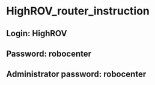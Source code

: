 # HighROV_router_instruction
## Login: HighROV
## Password: robocenter
## Administrator password: robocenter

